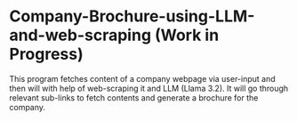 # Company-Brochure-using-LLM-and-web-scraping (Work in Progress)
This program fetches content of a company webpage via user-input and then will with help of web-scraping it and LLM (Llama 3.2).  It will go through relevant sub-links to fetch contents and generate a brochure for the company.
